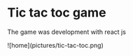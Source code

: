 <h1>Tic tac toc game</h1>
<p> The game was development with react js</p>
![home](pictures/tic-tac-toc.png)